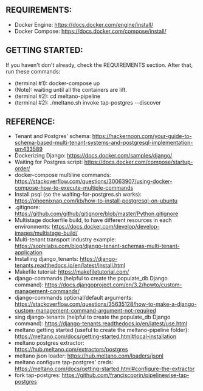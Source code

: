 ## REQUIREMENTS:

- Docker Engine: https://docs.docker.com/engine/install/
- Docker Compose: https://docs.docker.com/compose/install/

## GETTING STARTED:

If you haven't don't already, check the REQUIREMENTS section.
After that, run these commands:

- (terminal #1): docker-compose up
- (Note): waiting until all the containers are lift.
- (terminal #2): cd meltano-pipeline
- (terminal #2): ./meltano.sh invoke tap-postgres --discover

## REFERENCE:

- Tenant and Postgres' schema: https://hackernoon.com/your-guide-to-schema-based-multi-tenant-systems-and-postgresql-implementation-gm433589
- Dockerizing Django: https://docs.docker.com/samples/django/
- Waiting for Postgres script: https://docs.docker.com/compose/startup-order/
- docker-compose multiline commands: https://stackoverflow.com/questions/30063907/using-docker-compose-how-to-execute-multiple-commands
- Install psql (so the waiting-for-postgres.sh works): https://phoenixnap.com/kb/how-to-install-postgresql-on-ubuntu
- .gitignore: https://github.com/github/gitignore/blob/master/Python.gitignore
- Multistage dockerfile build, to have different resources in each environments: https://docs.docker.com/develop/develop-images/multistage-build/
- Multi-tenant transport industry example: https://sophilabs.com/blog/django-tenant-schemas-multi-tenant-application
- Installing django_tenants: https://django-tenants.readthedocs.io/en/latest/install.html
- Makefile tutorial: https://makefiletutorial.com/
- django-commands (helpful to create the populate_db Django command): https://docs.djangoproject.com/en/3.2/howto/custom-management-commands/
- django-commands optional/default arguments: https://stackoverflow.com/questions/35635128/how-to-make-a-django-custom-management-command-argument-not-required
- sing django-tenants (helpful to create the populate_db Django command): https://django-tenants.readthedocs.io/en/latest/use.html
- meltano getting started (useful to create the meltano-pipeline folder): https://meltano.com/docs/getting-started.html#local-installation
- meltano postgres extractor: https://hub.meltano.com/extractors/postgres
- meltano json loader: https://hub.meltano.com/loaders/jsonl
- meltano configure tap-postgres' creds: https://meltano.com/docs/getting-started.html#configure-the-extractor
- fork tap-postgres: https://github.com/franciscoprin/pipelinewise-tap-postgres
